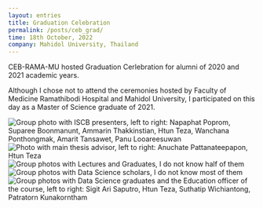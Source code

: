 ```yaml
---
layout: entries
title: Graduation Celebration
permalink: /posts/ceb_grad/
time: 18th October, 2022
company: Mahidol University, Thailand
---
```


CEB-RAMA-MU hosted Graduation Cerlebration for alumni of 2020 and 2021 academic years.

Although I chose not to attend the ceremonies hosted by Faculty of Medicine Ramathibodi Hospital and Mahidol University, I participated on this day as a Master of Science graduate of 2021. <span /> 

<div id="photos">
	<img src="/assets/photos/ceb_grad-1.jpg" title="Group photo with ISCB presenters, left to right: Napaphat Poprom, Suparee Boonmanunt, Ammarin Thakkinstian, Htun Teza, Wanchana Ponthongmak, Amarit Tansawet, Panu Looareesuwan" alt="Group photo with ISCB presenters, left to right: Napaphat Poprom, Suparee Boonmanunt, Ammarin Thakkinstian, Htun Teza, Wanchana Ponthongmak, Amarit Tansawet, Panu Looareesuwan"/>
	<img src="/assets/photos/ceb_grad-2.jpg" title="Photo with main thesis advisor, left to right: Anuchate Pattanateepapon, Htun Teza" alt="Photo with main thesis advisor, left to right: Anuchate Pattanateepapon, Htun Teza" />
	<img src="/assets/photos/ceb_grad-3.jpg" title="Group photos with Lectures and Graduates, I do not know half of them" alt="Group photos with Lectures and Graduates, I do not know half of them" />
	<img src="/assets/photos/ceb_grad-4.jpg" title="Group photos with Data Science scholars, I do not know most of them" alt="Group photos with Data Science scholars, I do not know most of them" />
	<img src="/assets/photos/ceb_grad-5.jpg" title="Group photos with Data Science graduates and the Education officer of the course, left to right: Sigit Ari Saputro, Htun Teza, Suthatip Wichiantong, Patratorn Kunakorntham" alt="Group photos with Data Science graduates and the Education officer of the course, left to right: Sigit Ari Saputro, Htun Teza, Suthatip Wichiantong, Patratorn Kunakorntham" />
</div>